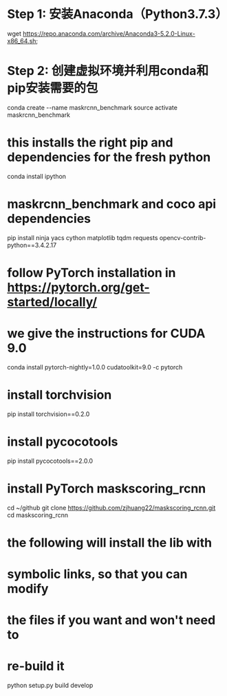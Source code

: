# Step 1: 安装Anaconda（Python3.7.3）
wget https://repo.anaconda.com/archive/Anaconda3-5.2.0-Linux-x86_64.sh;

# Step 2: 创建虚拟环境并利用conda和pip安装需要的包
conda create --name maskrcnn_benchmark
source activate maskrcnn_benchmark

# this installs the right pip and dependencies for the fresh python
conda install ipython

# maskrcnn_benchmark and coco api dependencies
pip install ninja yacs cython matplotlib tqdm requests opencv-contrib-python==3.4.2.17

# follow PyTorch installation in https://pytorch.org/get-started/locally/
# we give the instructions for CUDA 9.0
conda install pytorch-nightly=1.0.0 cudatoolkit=9.0 -c pytorch

# install torchvision
pip install torchvision==0.2.0

# install pycocotools
pip install pycocotools==2.0.0

# install PyTorch maskscoring_rcnn
cd ~/github
git clone https://github.com/zjhuang22/maskscoring_rcnn.git
cd maskscoring_rcnn
# the following will install the lib with
# symbolic links, so that you can modify
# the files if you want and won't need to
# re-build it
python setup.py build develop

